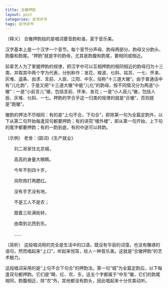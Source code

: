```yaml
---
title: 合辙押韵
layout: post
categories: 说书评书
tags: 说书评书
---
```


〔释义〕 合辙押韵指的是唱词要音韵和谐，富于音乐美。

汉字基本上是一个汉字一个音节。每个音节分声母、韵母两部分。韵母又分韵头、韵腹和韵尾。“押韵”就是字的韵母，尤其是韵腹和韵尾，要相同或相近。

前辈艺人为了掌握押韵的规律，把汉字中可以互相押韵的相同相近的韵母归为十三类，并取其中两个字为代表，分别称作：发花、梭波、乜斜、姑苏、一七、怀来、灰堆、遥条、由求、言前、人辰、江阳、中东，俗称“十三道大辙”。由于普通话中有“儿化韵”，于是又把“十三道大辙”中能“儿化”的韵母，按不同情况分为两道“小辙”：一是“小前言儿”辙，包括言前、怀来、发花；一是“小人辰儿”辙，包括人辰、灰堆、乜斜、一七。押韵的字合乎这一归类的规律的就是“合辙”，否则就是“跑辙”。

辙韵的押法不尽相同：有的是“上句不合，下句合”，即除第一句为全篇定韵外，以下从第二句开始每逢双句都要押韵；有的讲究“楼外楼”，即从第一句开始，上下句的尾字都要押韵；有的一韵到底，有的中途可以转韵。

〔示例〕 老舍：(鼓词)《生产就业》

　　刘二哥家住北京城，

　　高高的身量大眼睛。

　　今年不到四十岁，

　　风吹雨打两腮红。

　　没有手艺没有地，

　　不是工人不是农；

　　蹬着三轮满街转，

　　由南到北西到东。

　　……

〔简析〕 这段唱词用的完全是生活中的口语，既没有华丽的词藻，也没有雕琢的语句，然而唱起来“上口”，听起来悦耳，给人一种音乐美。这就是“合辙押韵”的艺术魅力。

这段唱词采用的是“上句不合下句合”的押韵法。第一句“城”为全篇定韵后，以下每逢双句都押韵。它们是“睛、红、农、东，这五个字都属于“中东”辙，它们的韵尾相同，韵腹相近，除“农”外，其他都没有韵头，因此唱起来十分优美动听。 